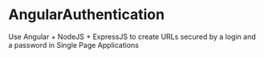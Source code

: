 AngularAuthentication
=====================

Use Angular + NodeJS + ExpressJS to create URLs secured by a login and a password in Single Page Applications 
